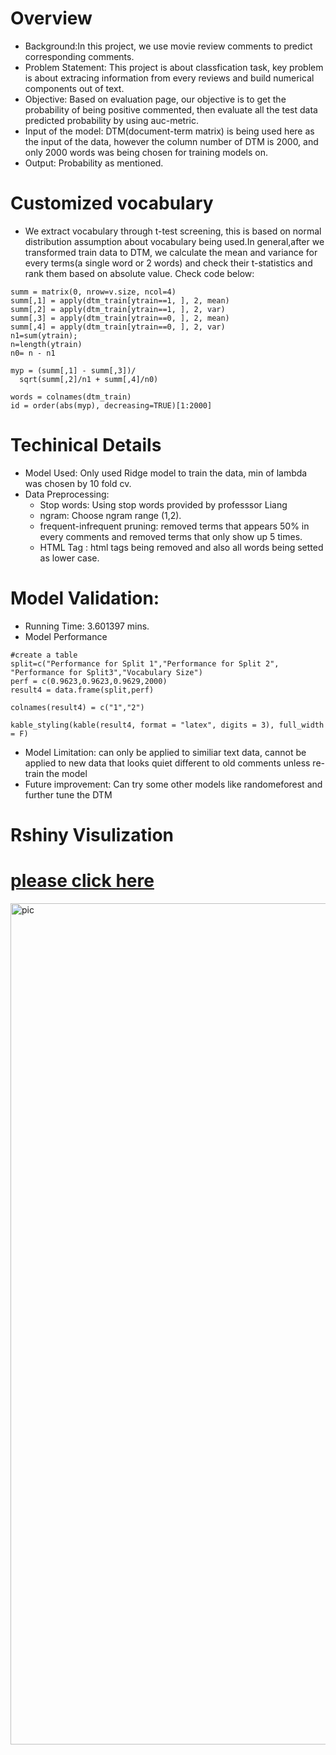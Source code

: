 # Overview 

* Background:In this project, we use movie review comments to predict corresponding comments.
* Problem Statement: This project is about classfication task, key problem is about extracing information from every reviews and build numerical components out of text.
* Objective: Based on evaluation page, our objective is to get the probability of being positive commented, then evaluate all the test data predicted probability by using auc-metric.
* Input of the model: DTM(document-term matrix) is being used here as the input of the data, however the column number of DTM is 2000, and only 2000 words was being chosen for training models on.
* Output: Probability as mentioned.

# Customized vocabulary

* We extract vocabulary through t-test screening, this is based on normal distribution assumption about vocabulary being used.In general,after we transformed train data to DTM, we calculate the mean and variance for every terms(a single word or 2 words) and check their t-statistics and rank them based on absolute value. Check code below:
```{r,eval=FALSE}
summ = matrix(0, nrow=v.size, ncol=4)
summ[,1] = apply(dtm_train[ytrain==1, ], 2, mean)
summ[,2] = apply(dtm_train[ytrain==1, ], 2, var)
summ[,3] = apply(dtm_train[ytrain==0, ], 2, mean)
summ[,4] = apply(dtm_train[ytrain==0, ], 2, var)
n1=sum(ytrain); 
n=length(ytrain)
n0= n - n1

myp = (summ[,1] - summ[,3])/
  sqrt(summ[,2]/n1 + summ[,4]/n0)

words = colnames(dtm_train)
id = order(abs(myp), decreasing=TRUE)[1:2000]
```

# Techinical Details
* Model Used: Only used Ridge model to train the data, min of lambda was chosen by 10 fold cv.
* Data Preprocessing:
  - Stop words: Using stop words provided by professsor Liang
  - ngram: Choose ngram range (1,2).
  - frequent-infrequent pruning: removed terms that appears 50% in every comments and removed terms that only show up 5 times.
  - HTML Tag : html tags being removed and also all words being setted as lower case.
  
# Model Validation:
* Running Time: 3.601397 mins.
* Model Performance
```{r}
#create a table 
split=c("Performance for Split 1","Performance for Split 2",
"Performance for Split3","Vocabulary Size")
perf = c(0.9623,0.9623,0.9629,2000)
result4 = data.frame(split,perf)

colnames(result4) = c("1","2")

kable_styling(kable(result4, format = "latex", digits = 3), full_width = F) 
```

* Model Limitation: can only be applied to similiar text data, cannot be applied to new data that looks quiet different to old comments unless re-train the model 
* Future improvement: Can try some other models like randomeforest and further tune the DTM

# Rshiny Visulization

# [please click here](https://yuhuiluo.shinyapps.io/shiny/)



<img width="1346" alt="pic" src="https://user-images.githubusercontent.com/26384346/50667766-89953b80-0f80-11e9-8bb5-7f8b5036cbe4.png">



